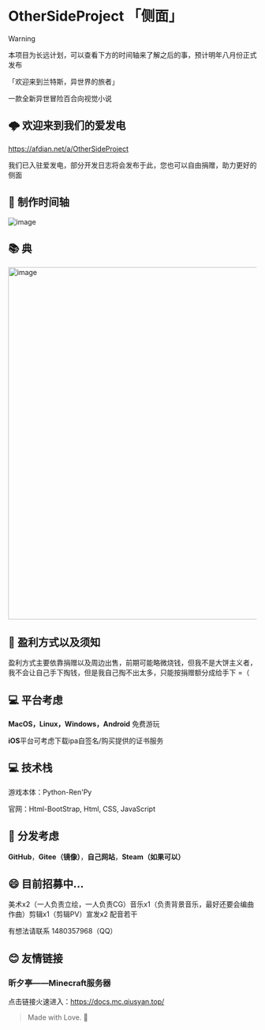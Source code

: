 # OtherSideProject 「侧面」

>[!WARNING]  
> 本项目为长远计划，可以查看下方的时间轴来了解之后的事，预计明年八月份正式发布

「欢迎来到兰特斯，异世界的旅者」

一款全新异世冒险百合向视觉小说

## 🌩 欢迎来到我们的爱发电

https://afdian.net/a/OtherSideProject

我们已入驻爱发电，部分开发日志将会发布于此，您也可以自由捐赠，助力更好的侧面

## 📅 制作时间轴
![image](https://github.com/user-attachments/assets/e09b4c9f-0505-47f4-9216-c9dd0e52830b)


## 📚 典

<img width="713" alt="image" src="https://github.com/MewBaka/OtherSideProject/assets/131328257/ddb8d477-3ae0-4a29-85ee-52ba2e5626fc">

## 🤔 盈利方式以及须知

盈利方式主要依靠捐赠以及周边出售，前期可能略微烧钱，但我不是大饼主义者，我不会让自己手下掏钱，但是我自己掏不出太多，只能按捐赠额分成给手下 =（

## 💻 平台考虑

**MacOS，Linux，Windows，Android** 免费游玩

**iOS**平台可考虑下载ipa自签名/购买提供的证书服务

## 💻 技术栈

游戏本体：Python-Ren'Py

官网：Html-BootStrap, Html, CSS, JavaScript
     
## 🤔 分发考虑

**GitHub**，**Gitee（镜像）**，**自己网站**，**Steam（如果可以）**

## 😄 目前招募中...

美术x2（一人负责立绘，一人负责CG）音乐x1（负责背景音乐，最好还要会编曲作曲）剪辑x1（剪辑PV）宣发x2 配音若干

有想法请联系 1480357968（QQ）

## 😊 友情链接

### 昕夕亭——Minecraft服务器

点击链接火速进入：https://docs.mc.qiusyan.top/

> Made with Love. 💖
